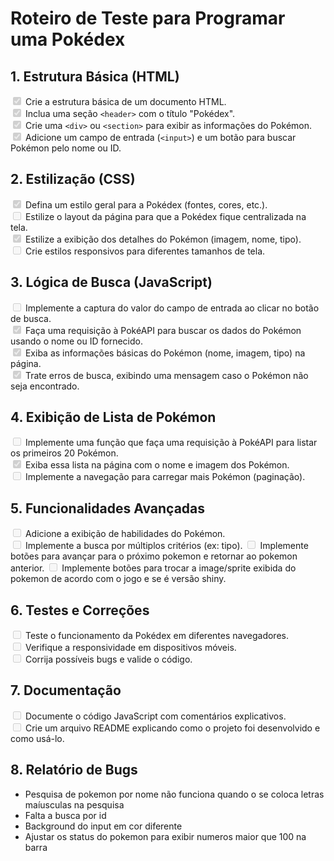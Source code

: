 # Roteiro de Teste para Programar uma Pokédex

## 1. Estrutura Básica (HTML)

<input disabled="" type="checkbox" checked> Crie a estrutura básica de um documento HTML.  
<input disabled="" type="checkbox" checked> Inclua uma seção `<header>` com o título "Pokédex".  
<input disabled="" type="checkbox" checked> Crie uma `<div>` ou `<section>` para exibir as informações do Pokémon.  
<input disabled="" type="checkbox" checked> Adicione um campo de entrada (`<input>`) e um botão para buscar Pokémon pelo nome ou ID.

## 2. Estilização (CSS)

<input disabled="" type="checkbox" checked> Defina um estilo geral para a Pokédex (fontes, cores, etc.).  
<input disabled="" type="checkbox"> Estilize o layout da página para que a Pokédex fique centralizada na tela.  
<input disabled="" type="checkbox" checked> Estilize a exibição dos detalhes do Pokémon (imagem, nome, tipo).  
<input disabled="" type="checkbox"> Crie estilos responsivos para diferentes tamanhos de tela.

## 3. Lógica de Busca (JavaScript)

<input disabled="" type="checkbox"> Implemente a captura do valor do campo de entrada ao clicar no botão de busca.  
<input disabled="" type="checkbox" checked> Faça uma requisição à PokéAPI para buscar os dados do Pokémon usando o nome ou ID fornecido.  
<input disabled="" type="checkbox" checked> Exiba as informações básicas do Pokémon (nome, imagem, tipo) na página.  
<input disabled="" type="checkbox" checked> Trate erros de busca, exibindo uma mensagem caso o Pokémon não seja encontrado.

## 4. Exibição de Lista de Pokémon

<input disabled="" type="checkbox"> Implemente uma função que faça uma requisição à PokéAPI para listar os primeiros 20 Pokémon.  
<input disabled="" type="checkbox" checked> Exiba essa lista na página com o nome e imagem dos Pokémon.  
<input disabled="" type="checkbox"> Implemente a navegação para carregar mais Pokémon (paginação).

## 5. Funcionalidades Avançadas

<input disabled="" type="checkbox"> Adicione a exibição de habilidades do Pokémon.  
<input disabled="" type="checkbox"> Implemente a busca por múltiplos critérios (ex: tipo).
<input disabled="" type="checkbox"> Implemente botões para avançar para o próximo pokemon e retornar ao pokemon anterior.
<input disabled="" type="checkbox"> Implemente botões para trocar a image/sprite exibida do pokemon de acordo com o jogo e se é versão shiny.

## 6. Testes e Correções

<input disabled="" type="checkbox"> Teste o funcionamento da Pokédex em diferentes navegadores.  
<input disabled="" type="checkbox"> Verifique a responsividade em dispositivos móveis.  
<input disabled="" type="checkbox"> Corrija possíveis bugs e valide o código.

## 7. Documentação

<input disabled="" type="checkbox"> Documente o código JavaScript com comentários explicativos.  
<input disabled="" type="checkbox"> Crie um arquivo README explicando como o projeto foi desenvolvido e como usá-lo.

## 8. Relatório de Bugs

-   Pesquisa de pokemon por nome não funciona quando o se coloca letras maíusculas na pesquisa
-   Falta a busca por id
-   Background do input em cor diferente
-   Ajustar os status do pokemon para exibir numeros maior que 100 na barra
